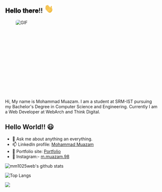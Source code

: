 <h2> 𝐇𝐞𝐥𝐥𝐨 𝐭𝐡𝐞𝐫𝐞!! <img src="https://raw.githubusercontent.com/ABSphreak/ABSphreak/master/gifs/Hi.gif" width="30px"></h2>

<p style="display: flex; justify-contect: space-between;">
  <img style="border-radius: 5px; margin: 0 0 5px 35px;" alt="GIF" width="320px" height="240px" src="https://miro.medium.com/max/875/1*Urc28sbnORGOW5oyohQ06g.gif" />
</p>
Hi, My name is Mohammad Muazam. I am a student at SRM-IST pursuing my Bachelor's Degree in Computer Science and Engineering.  
Currently I am a Web Developer at WebArch and Think Digital.

## Hello World!! 😃
- 💬 Ask me about anything an everything.
- 📫 LinkedIn profile: [Mohammad Muazam](https://www.linkedin.com/in/mohammad-muazam-129838190/)
- 🎯 Portfolio site: [Portfolio](http://mmuazam98.netlify.app/)
- 🔔 Instagram:- [m.muazam.98](https://www.instagram.com/m.muazam.98/)



![mm1025web's github stats](https://github-readme-stats.vercel.app/api?username=mm1025web&&show_icons=true&title_color=ffffff&icon_color=bb2acf&text_color=daf7dc&bg_color=151515)

![Top Langs](https://github-readme-stats.vercel.app/api/top-langs/?username=mm1025web&title_color=ffffff&icon_color=bb2acf&text_color=daf7dc&bg_color=151515&layout=compact&hide=css)




![](https://komarev.com/ghpvc/?username=mm1025web&color=blue)
